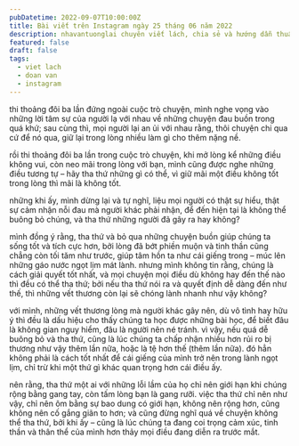 ```yaml
---
pubDatetime: 2022-09-07T10:00:00Z
title: Bài viết trên Instagram ngày 25 tháng 06 năm 2022
description: nhavantuonglai chuyên viết lách, chia sẻ và hướng dẫn thuần thục khi thực hành viết lách qua những bài chia sẻ trên Instagram chính thức.
featured: false
draft: false
tags:
  - viet lach
  - doan van
  - instagram
---
```


thi thoảng đôi ba lần đứng ngoài cuộc trò chuyện, mình nghe vọng vào những lời tâm sự của người lạ với nhau về những chuyện đau buồn trong quá khứ; sau cùng thì, mọi người lại an ủi với nhau rằng, thôi chuyện chi qua cứ để nó qua, giữ lại trong lòng nhiều làm gì cho thêm nặng nề.

rồi thi thoảng đôi ba lần trong cuộc trò chuyện, khi mở lòng kể những điều không vui, còn neo mãi trong lòng với bạn, mình cũng được nghe những điều tương tự – hãy tha thứ những gì có thể, vì giữ mãi một điều không tốt trong lòng thì mãi là không tốt.

những khi ấy, mình dừng lại và tự nghĩ, liệu mọi người có thật sự hiểu, thật sự cảm nhận nỗi đau mà người khác phải nhận, để đến hiện tại là không thể buông bỏ chúng, và tha thứ những người đã gây ra hay không?

mình đồng ý rằng, tha thứ và bỏ qua những chuyện buồn giúp chúng ta sống tốt và tích cực hơn, bởi lòng đã bớt phiền muộn và tinh thần cũng chẳng còn tối tăm như trước, giúp tâm hồn ta như cái giếng trong – múc lên những gáo nước ngọt lịm mát lành. nhưng mình không tin rằng, chúng là cách giải quyết tốt nhất, và mọi chuyện mọi điều dù không hay đến thế nào thì đều có thể tha thứ; bởi nếu tha thứ nói ra và quyết định dễ dàng đến như thế, thì những vết thương còn lại sẽ chóng lành nhanh như vậy không?

với mình, những vết thương lòng mà người khác gây nên, dù vô tình hay hữu ý thì đều là dấu hiệu cho thấy chúng ta học được những bài học, để biết đâu là không gian nguy hiểm, đâu là người nên né tránh. vì vậy, nếu quá dễ buông bỏ và tha thứ, cũng là lúc chúng ta chấp nhận nhiều hơn rủi ro bị thương như vậy thêm lần nữa, hoặc là tệ hơn thế (thêm lần nữa). đó hẳn không phải là cách tốt nhất để cái giếng của mình trở nên trong lành ngọt lịm, chỉ trừ khi một thứ gì khác quan trọng hơn cái điều ấy.

nên rằng, tha thứ một ai với những lỗi lầm của họ chỉ nên giới hạn khi chúng rộng bằng gang tay, còn tấm lòng bạn là gang rưỡi. việc tha thứ chỉ nên như vậy, chỉ nên ôm bằng sự bao dung có giới hạn, không nên rộng hơn, cũng không nên cố gắng giãn to hơn; và cũng đừng nghĩ quá về chuyện không thể tha thứ, bởi khi ấy – cũng là lúc chúng ta đang coi trọng cảm xúc, tinh thần và thân thể của mình hơn thảy mọi điều đang diễn ra trước mắt.
